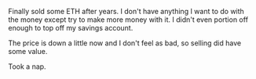 Finally sold some ETH after years. I don't have anything I want to do with the money except try to make more money with it. I didn't even portion off enough to top off my savings account.

The price is down a little now and I don't feel as bad, so selling did have some value.

Took a nap.
